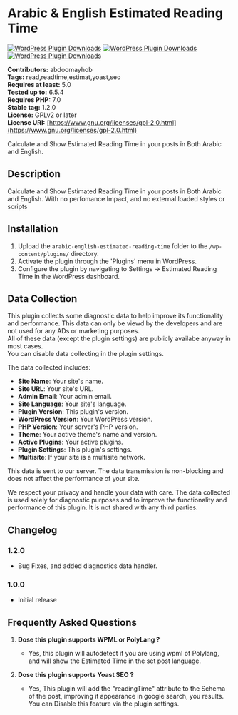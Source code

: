 # Arabic & English Estimated Reading Time

[![WordPress Plugin Downloads](https://img.shields.io/wordpress/plugin/dt/arabic-english-estimated-reading-time?style=flat&logo=wordpress&labelColor=%2321759b%20&color=green)](https://wordpress.org/plugins/arabic-english-estimated-reading-time/)
[![WordPress Plugin Downloads](https://img.shields.io/wordpress/plugin/stars/arabic-english-estimated-reading-time?style=flat&logo=wordpress&labelColor=%2321759b%20&color=green)](https://wordpress.org/plugins/arabic-english-estimated-reading-time/)
[![WordPress Plugin Downloads](https://img.shields.io/wordpress/plugin/v/arabic-english-estimated-reading-time?style=flat&logo=wordpress&labelColor=%2321759b%20&color=green)](https://wordpress.org/plugins/arabic-english-estimated-reading-time/)

**Contributors:** abdoomayhob  
**Tags:** read,readtime,estimat,yoast,seo  
**Requires at least:** 5.0  
**Tested up to:** 6.5.4  
**Requires PHP:** 7.0  
**Stable tag:** 1.2.0  
**License:** GPLv2 or later  
**License URI:** [https://www.gnu.org/licenses/gpl-2.0.html](https://www.gnu.org/licenses/gpl-2.0.html)    

Calculate and Show Estimated Reading Time in your posts in Both Arabic and English.

## Description

Calculate and Show Estimated Reading Time in your posts in Both Arabic and English.
With no perfomance Impact, and no external loaded styles or scripts

## Installation

1. Upload the `arabic-english-estimated-reading-time` folder to the `/wp-content/plugins/` directory.
2. Activate the plugin through the 'Plugins' menu in WordPress.
3. Configure the plugin by navigating to Settings -> Estimated Reading Time in the WordPress dashboard.

## Data Collection

This plugin collects some diagnostic data to help improve its functionality and performance. 
This data can only be viewd by the developers and are not used for any ADs or marketing purposes.  
All of these data (except the plugin settings) are publicly availabe anyway in most cases.  
You can disable data collecting in the plugin settings.  

The data collected includes:
- **Site Name**: Your site's name.
- **Site URL**: Your site's URL.
- **Admin Email**: Your admin email.
- **Site Language**: Your site's language.
- **Plugin Version**: This plugin's version.
- **WordPress Version**: Your WordPress version.
- **PHP Version**: Your server's PHP version.
- **Theme**: Your active theme's name and version.
- **Active Plugins**: Your active plugins.
- **Plugin Settings**: This plugin's settings.
- **Multisite**: If your site is a multisite network.

This data is sent to our server. The data transmission is non-blocking and does not affect the performance of your site.

We respect your privacy and handle your data with care. The data collected is used solely for diagnostic purposes and to improve the functionality and performance of this plugin. It is not shared with any third parties.

## Changelog
### 1.2.0

- Bug Fixes, and added diagnostics data handler.

### 1.0.0

- Initial release

## Frequently Asked Questions

1. **Dose this plugin supports WPML or PolyLang ?**
   - Yes, this plugin will autodetect if you are using wpml of Polylang, and will show the Estimated Time in the set post language.

2. **Dose this plugin supports Yoast SEO ?**
   - Yes, This plugin will add the "readingTime" attribute to the Schema of the post, improving it appearance in google search, you results. You can Disable this feature via the plugin settings.